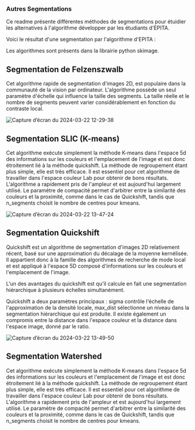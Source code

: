 ### Autres Segmentations

Ce readme présente différentes méthodes de segmentations pour étuidier les alternatives à l'algorithme développer par les étudiants d'EPITA.

Voici le résultat d'une segmentation par l'algorithme d'EPITA : 

Les algorithmes sont présents dans la librairie python skimage.

## Segmentation de Felzenszwalb

Cet algorithme rapide de segmentation d'images 2D, est populaire dans la communauté de la vision par ordinateur. L'algorithme possède un seul paramètre d'échelle qui influence la taille des segments. La taille réelle et le nombre de segments peuvent varier considérablement en fonction du contraste local.

![Capture d’écran du 2024-03-22 12-29-38](https://github.com/ToffoluttiVittorio/Projet_labellisation_IA/assets/61098254/99774f6b-1a8c-4807-8c3b-88ca680c5c99)

## Segmentation SLIC (K-means)

Cet algorithme exécute simplement la méthode K-means dans l'espace 5d des informations sur les couleurs et l'emplacement de l'image et est donc étroitement lié à la méthode quickshift. La méthode de regroupement étant plus simple, elle est très efficace. Il est essentiel pour cet algorithme de travailler dans l'espace couleur Lab pour obtenir de bons résultats. L'algorithme a rapidement pris de l'ampleur et est aujourd'hui largement utilisé. Le paramètre de compacité permet d'arbitrer entre la similarité des couleurs et la proximité, comme dans le cas de Quickshift, tandis que n_segments choisit le nombre de centres pour kmeans.

![Capture d’écran du 2024-03-22 13-47-24](https://github.com/ToffoluttiVittorio/Projet_labellisation_IA/assets/61098254/1b6a6500-1c69-4ef6-a4b9-7054c28825b9)


## Segmentation Quickshift 

Quickshift est un algorithme de segmentation d'images 2D relativement récent, basé sur une approximation du décalage de la moyenne kernélisée. Il appartient donc à la famille des algorithmes de recherche de mode local et est appliqué à l'espace 5D composé d'informations sur les couleurs et l'emplacement de l'image.

L'un des avantages du quickshift est qu'il calcule en fait une segmentation hiérarchique à plusieurs échelles simultanément.

Quickshift a deux paramètres principaux : sigma contrôle l'échelle de l'approximation de la densité locale, max_dist sélectionne un niveau dans la segmentation hiérarchique qui est produite. Il existe également un compromis entre la distance dans l'espace couleur et la distance dans l'espace image, donné par le ratio.

![Capture d’écran du 2024-03-22 13-49-50](https://github.com/ToffoluttiVittorio/Projet_labellisation_IA/assets/61098254/67f13bd0-c6a0-474c-b77a-b338993aadcd)


## Segmentation Watershed

Cet algorithme exécute simplement la méthode K-means dans l'espace 5d des informations sur les couleurs et l'emplacement de l'image et est donc étroitement lié à la méthode quickshift. La méthode de regroupement étant plus simple, elle est très efficace. Il est essentiel pour cet algorithme de travailler dans l'espace couleur Lab pour obtenir de bons résultats. L'algorithme a rapidement pris de l'ampleur et est aujourd'hui largement utilisé. Le paramètre de compacité permet d'arbitrer entre la similarité des couleurs et la proximité, comme dans le cas de Quickshift, tandis que n_segments choisit le nombre de centres pour kmeans.
